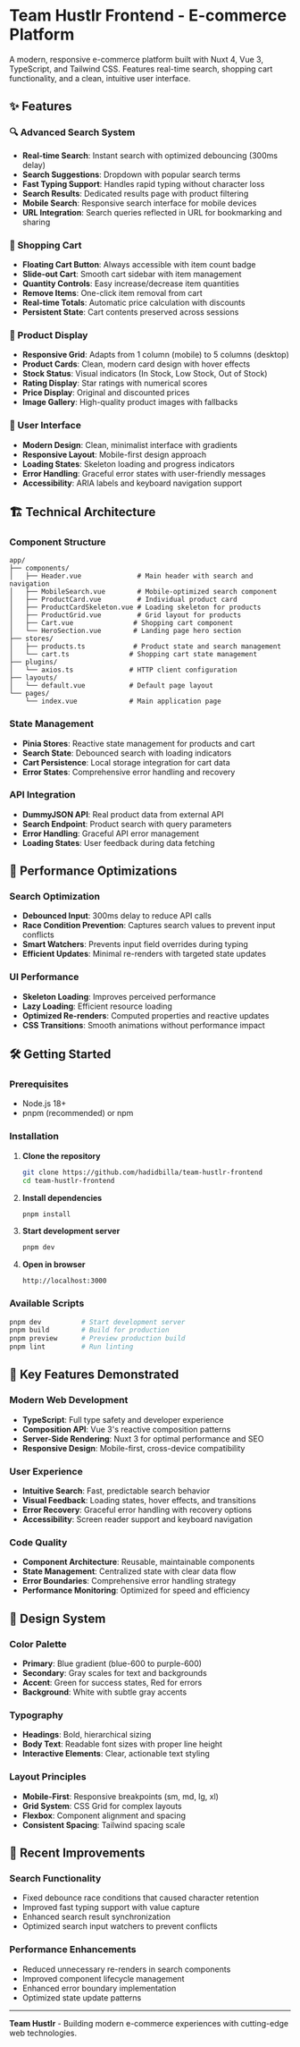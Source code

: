 # Team Hustlr Frontend - E-commerce Platform

A modern, responsive e-commerce platform built with Nuxt 4, Vue 3, TypeScript, and Tailwind CSS. Features real-time search, shopping cart functionality, and a clean, intuitive user interface.

## ✨ Features

### 🔍 Advanced Search System
- **Real-time Search**: Instant search with optimized debouncing (300ms delay)
- **Search Suggestions**: Dropdown with popular search terms
- **Fast Typing Support**: Handles rapid typing without character loss
- **Search Results**: Dedicated results page with product filtering
- **Mobile Search**: Responsive search interface for mobile devices
- **URL Integration**: Search queries reflected in URL for bookmarking and sharing

### 🛒 Shopping Cart
- **Floating Cart Button**: Always accessible with item count badge
- **Slide-out Cart**: Smooth cart sidebar with item management
- **Quantity Controls**: Easy increase/decrease item quantities
- **Remove Items**: One-click item removal from cart
- **Real-time Totals**: Automatic price calculation with discounts
- **Persistent State**: Cart contents preserved across sessions

### 📱 Product Display
- **Responsive Grid**: Adapts from 1 column (mobile) to 5 columns (desktop)
- **Product Cards**: Clean, modern card design with hover effects
- **Stock Status**: Visual indicators (In Stock, Low Stock, Out of Stock)
- **Rating Display**: Star ratings with numerical scores
- **Price Display**: Original and discounted prices
- **Image Gallery**: High-quality product images with fallbacks

### 🎨 User Interface
- **Modern Design**: Clean, minimalist interface with gradients
- **Responsive Layout**: Mobile-first design approach
- **Loading States**: Skeleton loading and progress indicators
- **Error Handling**: Graceful error states with user-friendly messages
- **Accessibility**: ARIA labels and keyboard navigation support

## 🏗️ Technical Architecture

### Component Structure
```text
app/
├── components/
│   ├── Header.vue              # Main header with search and navigation
│   ├── MobileSearch.vue        # Mobile-optimized search component
│   ├── ProductCard.vue         # Individual product card
│   ├── ProductCardSkeleton.vue # Loading skeleton for products
│   ├── ProductGrid.vue         # Grid layout for products
│   ├── Cart.vue               # Shopping cart component
│   └── HeroSection.vue        # Landing page hero section
├── stores/
│   ├── products.ts            # Product state and search management
│   └── cart.ts               # Shopping cart state management
├── plugins/
│   └── axios.ts              # HTTP client configuration
├── layouts/
│   └── default.vue           # Default page layout
└── pages/
    └── index.vue             # Main application page
```

### State Management
- **Pinia Stores**: Reactive state management for products and cart
- **Search State**: Debounced search with loading indicators
- **Cart Persistence**: Local storage integration for cart data
- **Error States**: Comprehensive error handling and recovery

### API Integration
- **DummyJSON API**: Real product data from external API
- **Search Endpoint**: Product search with query parameters
- **Error Handling**: Graceful API error management
- **Loading States**: User feedback during data fetching

## 🚀 Performance Optimizations

### Search Optimization
- **Debounced Input**: 300ms delay to reduce API calls
- **Race Condition Prevention**: Captures search values to prevent input conflicts
- **Smart Watchers**: Prevents input field overrides during typing
- **Efficient Updates**: Minimal re-renders with targeted state updates

### UI Performance
- **Skeleton Loading**: Improves perceived performance
- **Lazy Loading**: Efficient resource loading
- **Optimized Re-renders**: Computed properties and reactive updates
- **CSS Transitions**: Smooth animations without performance impact

## 🛠️ Getting Started

### Prerequisites
- Node.js 18+ 
- pnpm (recommended) or npm

### Installation

1. **Clone the repository**
   ```bash
   git clone https://github.com/hadidbilla/team-hustlr-frontend
   cd team-hustlr-frontend
   ```

2. **Install dependencies**
   ```bash
   pnpm install
   ```

3. **Start development server**
   ```bash
   pnpm dev
   ```

4. **Open in browser**
   ```
   http://localhost:3000
   ```

### Available Scripts
```bash
pnpm dev          # Start development server
pnpm build        # Build for production
pnpm preview      # Preview production build
pnpm lint         # Run linting
```

## 🎯 Key Features Demonstrated

### Modern Web Development
- **TypeScript**: Full type safety and developer experience
- **Composition API**: Vue 3's reactive composition patterns
- **Server-Side Rendering**: Nuxt 3 for optimal performance and SEO
- **Responsive Design**: Mobile-first, cross-device compatibility

### User Experience
- **Intuitive Search**: Fast, predictable search behavior
- **Visual Feedback**: Loading states, hover effects, and transitions
- **Error Recovery**: Graceful error handling with recovery options
- **Accessibility**: Screen reader support and keyboard navigation

### Code Quality
- **Component Architecture**: Reusable, maintainable components
- **State Management**: Centralized state with clear data flow
- **Error Boundaries**: Comprehensive error handling strategy
- **Performance Monitoring**: Optimized for speed and efficiency

## 🎨 Design System

### Color Palette
- **Primary**: Blue gradient (blue-600 to purple-600)
- **Secondary**: Gray scales for text and backgrounds
- **Accent**: Green for success states, Red for errors
- **Background**: White with subtle gray accents

### Typography
- **Headings**: Bold, hierarchical sizing
- **Body Text**: Readable font sizes with proper line height
- **Interactive Elements**: Clear, actionable text styling

### Layout Principles
- **Mobile-First**: Responsive breakpoints (sm, md, lg, xl)
- **Grid System**: CSS Grid for complex layouts
- **Flexbox**: Component alignment and spacing
- **Consistent Spacing**: Tailwind spacing scale

## 🔧 Recent Improvements

### Search Functionality
- Fixed debounce race conditions that caused character retention
- Improved fast typing support with value capture
- Enhanced search result synchronization
- Optimized search input watchers to prevent conflicts

### Performance Enhancements
- Reduced unnecessary re-renders in search components
- Improved component lifecycle management
- Enhanced error boundary implementation
- Optimized state update patterns

---

**Team Hustlr** - Building modern e-commerce experiences with cutting-edge web technologies.